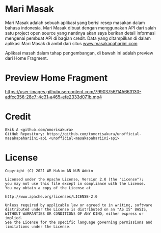 # Mari Masak 
Mari Masak adalah sebuah aplikasi yang berisi resep masakan dalam bahasa indonesia. Mari Masak dibuat dengan menggunakan API dari salah satu project open source yang nantinya akan saya berikan detail informasi mengenai pembuat API di bagian credit.
Data yang ditampilkan di dalam aplikasi Mari Masak di ambil dari situs www.masakapahariini.com

Aplikasi masah dalam tahap pengembangan, di bawah ini adalah preview dari Home Fragment.
# Preview Home Fragment

https://user-images.githubusercontent.com/79903756/145663130-adfcc356-28c7-4c31-a465-efe2333d071b.mp4

# Credit
```
Ekik A <github.com/omorisakura>
GitHub Repository: https://github.com/tomorisakura/unofficial-masakapahariini-api <unofficial-masakapahariini-api>
```

# License
```
Copyright (C) 2021 AR Hakim AN NUR Addin

Licensed under the Apache License, Version 2.0 (the "License");
you may not use this file except in compliance with the License.
You may obtain a copy of the License at

http://www.apache.org/licenses/LICENSE-2.0

Unless required by applicable law or agreed to in writing, software
distributed under the License is distributed on an "AS IS" BASIS,
WITHOUT WARRANTIES OR CONDITIONS OF ANY KIND, either express or implied.
See the License for the specific language governing permissions and
limitations under the License.
```
